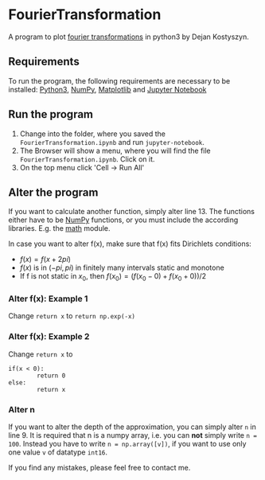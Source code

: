 # FourierTransformation
A program to plot [fourier transformations](https://doi.org/10.1016/B978-044450871-3/50107-8) in python3 by Dejan Kostyszyn.
## Requirements
To run the program, the following requirements are necessary to be installed:
[Python3](https://www.python.org/Python3), [NumPy](http://www.numpy.org/), [Matplotlib](https://matplotlib.org/) and [Jupyter Notebook](https://jupyter.org/) 
## Run the program
1. Change into the folder, where you saved the ```FourierTransformation.ipynb``` and run ```jupyter-notebook```.
1. The Browser will show a menu, where you will find the file ```FourierTransformation.ipynb```. Click on it.
1. On the top menu click 'Cell -> Run All'
## Alter the program
If you want to calculate another function, simply alter line 13. The functions either have to be [NumPy](http://www.numpy.org/) functions, or you must include the according libraries. E.g. the [math](https://docs.python.org/3/library/math.html) module.

In case you want to alter f(x), make sure that f(x) fits Dirichlets conditions:

* $f(x) = f(x + 2pi)$
* $f(x)$ is in $(-pi, pi)$ in finitely many intervals static and monotone
* If f is not static in $x_0$, then $f(x_0) = (f(x_0 - 0) + f(x_0 + 0))/2$

### Alter f(x): Example 1
Change
```return x```
to
```return np.exp(-x)```
### Alter f(x): Example 2
Change ```return x``` to
```
if(x < 0):
        return 0
else:
        return x
```
### Alter n
If you want to alter the depth of the approximation, you can simply alter ```n``` in line 9. It is required that n is a numpy array, i.e. you can **not** simply write ```n = 100```. Instead you have to write ```n = np.array([v])```, if you want to use only one value ```v``` of datatype ```int16```.


If you find any mistakes, please feel free to contact me.